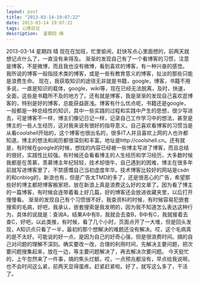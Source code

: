 ```yaml
---
layout: post
title: "2013-03-14-19:07:22"
date: 2013-03-14 19:07:22
tags: 心情日记
description:  星期四 晴
---
```

2013-03-14 星期四 晴 
	现在在加班，忙里偷闲，赶快写点心里面想的，前两天就想记点什么了，一直没有来得及。
渐渐的发现自己有了一个看博客的习惯，注意是博客，不是微博，而且我也没有微博，看到喜欢的博客，有一种兴奋的感觉。
我所说的博客一般指技术类的博客，或是一些有教育意义的博客，扯淡的那些只能是浪费生命。
现在，我获取知识的途径无非就是书籍，google，博客，书籍不用多说，一直是知识的载体，google，wiki等，现在已经无法脱离，及时，快速，全面，这些是书籍所不及的地方了。还有就是博客，我是渐渐的发现自己喜欢逛博客的，特别是好的博客，总能获益匪浅。博客有什么优点呢，书籍还是google，一般都是一种总结性的知识，其中一些实践的过程和实践中产生的思想，很少写进去，可是博客不一样，博主们像记日记一样，记录自己工作学习中的想法，甚至是博主的一些人生经历，这对我来说有很好的指导意义。自己喜欢看博客的习惯当是从看coolshell开始的，这个博客也很出名的，很多IT人并且喜欢上网的人也许都知道。博主的想法和阅历都很深刻和丰富。地址是http://coolshell.cn。还有就是，有时候在google的时候，想找的内容已经被一些博主写进了博客，而且总结的很好，实践性比较强。有时候还会看看博主的人生经历和学习经历，大多数时候我都是在羡慕，羡慕博主年纪轻轻，技术却很牛，自己遇到的困难，博主在很多年前就写进博客里了，不禁感慨自己当初虚度年华。技术博客比较好的网站是csdn的和cnblog的，新浪也有，但是广告太TMD的多了，还是很恶心的广告，希望那些好的博主都把博客搬家把，放在新浪上真是浪费这么好的文章了。因为看了博主的一篇博客，有时候会连带着看上好几篇，好的博客还会放进收藏夹里，以后打开慢慢看。
渐渐的发现自己有个习惯很不好，我查资料的时候，有时候容易犯嵌套搜索的毛病，好吧，我承认，嵌套搜索是我发明的，因为我不知道怎么表达这种行为，具体的说就是：查询A，结果A中有B，我就会去查B，B中有C，我就接着去查C，好吧，以此类推，有时候，看了几个小时，页面点开了一大堆，但是回头发现，A知识点只看了一半，最初的那个想解决的难题还没有解决。哎，这个毛病真的是不太好。可能说的好一点，是因为自己的好奇心强，但是很浪费时间。搞的自己对问题的理解不深刻。确实要改一改，合理的利用时间，先解决主要问题，把次要问题搜集起来，放在一边，等主要问题解决了，再去解决次要问题。
今天挺忙的，上午忽然来了一件事，搞的焦头烂额，哎，一点预兆都没有，早点给我说啊，也不会时间这么紧，前两天显得蛋疼。赶紧赶紧啦。好了，就写这么多了，干活了。
